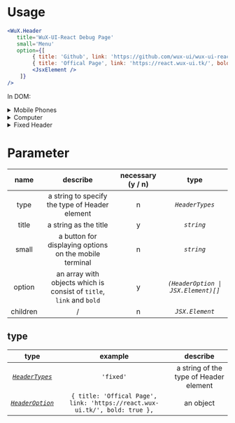# Usage

```jsx
<WuX.Header
   title='WuX-UI-React Debug Page'
   small='Menu'
   option={[
        { title: 'Github', link: 'https://github.com/wux-ui/wux-ui-react-docs' },
        { title: 'Offical Page', link: 'https://react.wux-ui.tk/', bold: true },
        <JsxElement />
    ]}
/>
```

In DOM: 
<details>
<summary>Mobile Phones</summary>

```wux-jsx-phone
<WuX.Header
    title='WuX-UI-React Debug Page'
    small='Menu'
    option={[
        { title: 'Github', link: 'https://github.com/wux-ui/wux-ui-react-docs' },
        { title: 'Offical Page', link: 'https://react.wux-ui.tk/', bold: true },
        <JsxElement />
    ]}
/>
:wux-jsx-phone
```

</details>

<details>
<summary>Computer</summary>

```wux-jsx-full
<WuX.Header
    title='WuX-UI-React Debug Page'
    small='Menu'
    option={[
        { title: 'Github', link: 'https://github.com/wux-ui/wux-ui-react-docs' },
        { title: 'Offical Page', link: 'https://react.wux-ui.tk/', bold: true },
        <JsxElement />
    ]}
/>
:wux-jsx-full
```

</details>

<details>
<summary>Fixed Header</summary>

```wux-jsx-full
<WuX.Header
    title='Fixed Header'
    small='Menu'
    option={[
        { title: 'Github', link: 'https://github.com/wux-ui/wux-ui-react-docs' },
        { title: 'Offical Page', link: 'https://react.wux-ui.tk/', bold: true },
    ]}
    type='fixed'
/>
:wux-jsx-full
```

</details>

# Parameter

name|describe|necessary (y / n)|type
:-:|:-:|:-:|:-:
type|a string to specify the type of Header element|n|*`HeaderTypes`*
title|a string as the title|y|*`string`*
small|a button for displaying options on the mobile terminal|n|*`string`*
option|an array with objects which is consist of `title`, `link` and `bold`|y|*`(HeaderOption \| JSX.Element)[]`*
children|/|n|*`JSX.Element`*

## type

type|example|describe
:-:|:-:|:-:
[*`HeaderTypes`*](../Types/Header.md#headertypes)|`'fixed'`|a string of the type of Header element
[*`HeaderOption`*](../Types/Header.md#headeroption)|`{ title: 'Offical Page', link: 'https://react.wux-ui.tk/', bold: true },`|an object